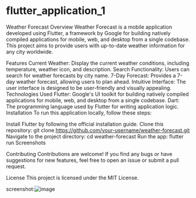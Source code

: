 # flutter_application_1

Weather Forecast
Overview
Weather Forecast is a mobile application developed using Flutter, a framework by Google for building natively compiled applications for mobile, web, and desktop from a single codebase. This project aims to provide users with up-to-date weather information for any city worldwide.

Features
Current Weather: Display the current weather conditions, including temperature, weather icon, and description.
Search Functionality: Users can search for weather forecasts by city name.
7-Day Forecast: Provides a 7-day weather forecast, allowing users to plan ahead.
Intuitive Interface: The user interface is designed to be user-friendly and visually appealing.
Technologies Used
Flutter: Google's UI toolkit for building natively compiled applications for mobile, web, and desktop from a single codebase.
Dart: The programming language used by Flutter for writing application logic.
Installation
To run this application locally, follow these steps:

Install Flutter by following the official installation guide.
Clone this repository: git clone https://github.com/your-username/weather-forecast.git
Navigate to the project directory: cd weather-forecast
Run the app: flutter run
Screenshots



Contributing
Contributions are welcome! If you find any bugs or have suggestions for new features, feel free to open an issue or submit a pull request.

License
This project is licensed under the MIT License.



screenshot:![image](https://github.com/yerdboy/flutter_quiz1/assets/144227156/42315a64-455e-4d19-85a9-97f101bdea58)

